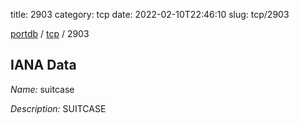 title: 2903
category: tcp
date: 2022-02-10T22:46:10
slug: tcp/2903

[portdb](/) / [tcp](/category/tcp.html) / 2903


## IANA Data

_Name:_ suitcase

_Description:_ SUITCASE

